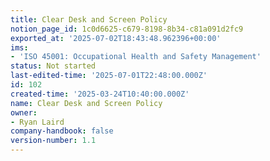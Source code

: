 ```yaml
---
title: Clear Desk and Screen Policy
notion_page_id: 1c0d6625-c679-8198-8b34-c81a091d2fc9
exported_at: '2025-07-02T18:43:48.962396+00:00'
ims:
- 'ISO 45001: Occupational Health and Safety Management'
status: Not started
last-edited-time: '2025-07-01T22:48:00.000Z'
id: 102
created-time: '2025-03-24T10:40:00.000Z'
name: Clear Desk and Screen Policy
owner:
- Ryan Laird
company-handbook: false
version-number: 1.1
---
```


<!-- Unsupported block type: unsupported -->